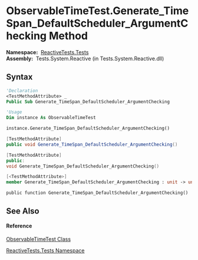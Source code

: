 # ObservableTimeTest.Generate\_TimeSpan\_DefaultScheduler\_ArgumentChecking Method

**Namespace:**  [ReactiveTests.Tests](ReactiveTests.Tests\ReactiveTests.Tests.md)  
**Assembly:**  Tests.System.Reactive (in Tests.System.Reactive.dll)

## Syntax

```vb
'Declaration
<TestMethodAttribute> _
Public Sub Generate_TimeSpan_DefaultScheduler_ArgumentChecking
```

```vb
'Usage
Dim instance As ObservableTimeTest

instance.Generate_TimeSpan_DefaultScheduler_ArgumentChecking()
```

```csharp
[TestMethodAttribute]
public void Generate_TimeSpan_DefaultScheduler_ArgumentChecking()
```

```c++
[TestMethodAttribute]
public:
void Generate_TimeSpan_DefaultScheduler_ArgumentChecking()
```

```fsharp
[<TestMethodAttribute>]
member Generate_TimeSpan_DefaultScheduler_ArgumentChecking : unit -> unit 
```

```jscript
public function Generate_TimeSpan_DefaultScheduler_ArgumentChecking()
```

## See Also

#### Reference

[ObservableTimeTest Class](ObservableTimeTest\ObservableTimeTest.md)

[ReactiveTests.Tests Namespace](ReactiveTests.Tests\ReactiveTests.Tests.md)




